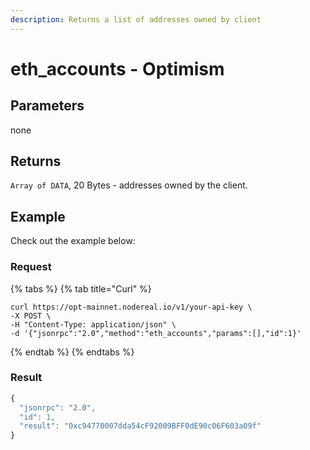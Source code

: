 ```yaml
---
description: Returns a list of addresses owned by client
---
```


# eth\_accounts - Optimism

## Parameters

none

## Returns

`Array of DATA`, 20 Bytes - addresses owned by the client.

## Example

Check out the example below:

### Request

{% tabs %}
{% tab title="Curl" %}
```
curl https://opt-mainnet.nodereal.io/v1/your-api-key \
-X POST \
-H "Content-Type: application/json" \
-d '{"jsonrpc":"2.0","method":"eth_accounts","params":[],"id":1}'
```
{% endtab %}
{% endtabs %}

### Result

```javascript
{
  "jsonrpc": "2.0",
  "id": 1,
  "result": "0xc94770007dda54cF92009BFF0dE90c06F603a09f"
}
```

